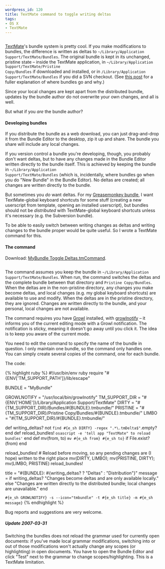 ```yaml
--- 
wordpress_id: 120
title: TextMate command to toggle writing deltas
tags: 
- OS X
- TextMate
---
```

<img src="http://henrik.nyh.se/filer/TMBundle.png" alt="" class="left" />

<a href="http://macromates.com/">TextMate</a>'s bundle system is pretty cool. If you make modifications to bundles, the difference is written as deltas to <code>~/Library/Application Support/<wbr />TextMate/<wbr />Bundles</code>. The original bundle is kept in its unchanged, pristine state – inside the TextMate application, in <code>~/Library/Application Support/<wbr />TextMate/<wbr />Pristine Copy/Bundles</code> if downloaded and installed, or in <code>/Library/Application Support/<wbr />TextMate/<wbr />Bundles</code> if you did a SVN checkout. (See <a href="http://blog.circlesixdesign.com/2007/03/02/textmate-bundles-explained/">this post</a> for a fuller explanation of where bundles go and why.)

Since your local changes are kept apart from the distributed bundle, updates by the bundle author do not overwrite your own changes, and all is well.

But what if you <em>are</em> the bundle author?

<!--more-->

<h4>Developing bundles</h4>

If you distribute the bundle as a web download, you can just drag-and-drop it from the Bundle Editor to the desktop, zip it up and share. The bundle you share will include any local changes.

If you version control a bundle you're developing, though, you probably don't want deltas, but to have any changes made in the Bundle Editor written directly to the bundle itself. This is achieved by keeping the bundle in <code>~/Library/Application Support/<wbr />TextMate/<wbr />Bundles</code> (which is, incidentally, where bundles go when you do "New Bundle" in the Bundle Editor). No deltas are created; all changes are written directly to the bundle.

But sometimes you <em>do</em> want deltas. For my <a href="http://henrik.nyh.se/2007/03/textmate-greasemonkey-bundle-in-official-repository/">Greasemonkey bundle</a>, I want TextMate-global keyboard shortcuts for some stuff (creating a new userscript from template, opening an installed userscript), but bundles should not be <em>distributed</em> with TextMate-global keyboard shortcuts unless it's necessary (e.g. the Subversion bundle).

To be able to easily switch between writing changes as deltas and writing changes to the bundle proper would be quite useful. So I wrote a TextMate command for this.

<h4>The command</h4>

Download: <a href="http://henrik.nyh.se/filer/MyBundle%20Toggle%20Deltas.tmCommand">MyBundle Toggle Deltas.tmCommand</a>.

<img src="http://henrik.nyh.se/filer/gm_toggle_deltas-growl.png" alt="" class="right" />

The command assumes you keep the bundle in <code>~/Library/Application Support/<wbr />TextMate/<wbr />Bundles</code>. When run, the command switches the deltas and the complete bundle between that directory and <code>Pristine Copy/Bundles</code>. When the deltas are in the non-pristine directory, any changes you make become deltas, and local changes (e.g. my global keyboard shortcuts) are available to use and modify. When the deltas are in the pristine directory, they are ignored. Changes are written directly to the bundle, and your personal, local changes are not available.

The command requires you have <a href="http://growl.info/">Growl</a> installed, with <a href="http://growl.info/documentation/growlnotify.php">growlnotify</a> – it informs you of the current editing mode with a Growl notification. The notification is sticky, meaning it doesn't go away until you click it. The idea is to keep you aware of the current mode.

You need to edit the command to specify the name of the bundle in question. I only maintain one bundle, so the command only handles one. You can simply create several copies of the command, one for each bundle.

The code:

{% highlight ruby %}
#!/usr/bin/env ruby
require "#{ENV['TM_SUPPORT_PATH']}/lib/escape"

BUNDLE = "MyBundle"

GROWLNOTIFY = "/usr/local/bin/growlnotify"
TM_SUPPORT_DIR = "#{ENV['HOME']}/Library/Application Support/TextMate"
DIRTY = "#{TM_SUPPORT_DIR}/Bundles/#{BUNDLE}.tmbundle/"
PRISTINE = "#{TM_SUPPORT_DIR}/Pristine Copy/Bundles/#{BUNDLE}.tmbundle/"
LIMBO = "#{TM_SUPPORT_DIR}/#{BUNDLE}.tmbundle/"

def writing_deltas?
  not `find #{e_sh DIRTY} -regex ".*\.tmDelta$"`.empty?
end
def reload_bundles!
  `osascript -e 'tell app "TextMate" to reload bundles'`
end
def mv(from, to)
  `mv #{e_sh from} #{e_sh to}` if File.exist?(from)
end

reload_bundles!  # Reload before moving, so any pending changes are (I hope) written to the right place
mv(DIRTY, LIMBO); mv(PRISTINE, DIRTY); mv(LIMBO, PRISTINE)
reload_bundles!

title = "#{BUNDLE}: #{writing_deltas? ? "Deltas" : "Distribution"}"
message = if writing_deltas? 
  "Changes become deltas and are only available locally."
else
  "Changes are written directly to the distributed bundle; local changes are unavailable."
end

`#{e_sh GROWLNOTIFY} -s --icon="tmbundle" -t #{e_sh title} -m #{e_sh message}`
{% endhighlight %}

Bug reports and suggestions are very welcome.

<div class="updated">
<h5>Update 2007-03-31</h5>

Switching the bundles does not reload the grammar used for currently open documents: if you've made local grammar modifications, switching into or out of those modifications won't actually change any scopes (or highlighting) in open documents. You have to open the Bundle Editor and click "Test" next to the grammar to change scopes/highlighting. This is a TextMate limitation.
</div>
